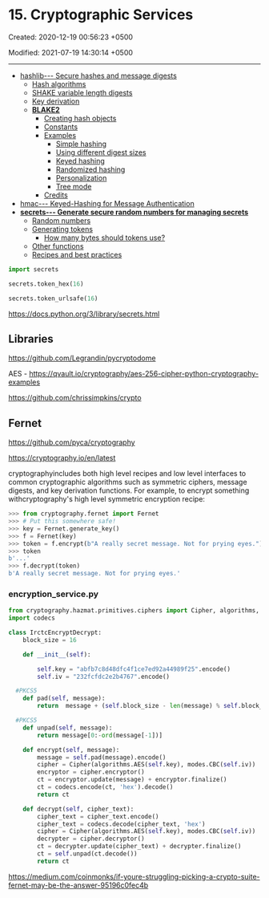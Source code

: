 # 15. Cryptographic Services

Created: 2020-12-19 00:56:23 +0500

Modified: 2021-07-19 14:30:14 +0500

---

- [hashlib--- Secure hashes and message digests](https://docs.python.org/3/library/hashlib.html)
  - [Hash algorithms](https://docs.python.org/3/library/hashlib.html#hash-algorithms)
  - [SHAKE variable length digests](https://docs.python.org/3/library/hashlib.html#shake-variable-length-digests)
  - [Key derivation](https://docs.python.org/3/library/hashlib.html#key-derivation)
  - [**BLAKE2**](https://docs.python.org/3/library/hashlib.html#blake2)
    - [Creating hash objects](https://docs.python.org/3/library/hashlib.html#creating-hash-objects)
    - [Constants](https://docs.python.org/3/library/hashlib.html#constants)
    - [Examples](https://docs.python.org/3/library/hashlib.html#examples)
      - [Simple hashing](https://docs.python.org/3/library/hashlib.html#simple-hashing)
      - [Using different digest sizes](https://docs.python.org/3/library/hashlib.html#using-different-digest-sizes)
      - [Keyed hashing](https://docs.python.org/3/library/hashlib.html#keyed-hashing)
      - [Randomized hashing](https://docs.python.org/3/library/hashlib.html#randomized-hashing)
      - [Personalization](https://docs.python.org/3/library/hashlib.html#personalization)
      - [Tree mode](https://docs.python.org/3/library/hashlib.html#tree-mode)
    - [Credits](https://docs.python.org/3/library/hashlib.html#credits)
- [hmac--- Keyed-Hashing for Message Authentication](https://docs.python.org/3/library/hmac.html)
- [**secrets--- Generate secure random numbers for managing secrets**](https://docs.python.org/3/library/secrets.html)
  - [Random numbers](https://docs.python.org/3/library/secrets.html#random-numbers)
  - [Generating tokens](https://docs.python.org/3/library/secrets.html#generating-tokens)
    - [How many bytes should tokens use?](https://docs.python.org/3/library/secrets.html#how-many-bytes-should-tokens-use)
  - [Other functions](https://docs.python.org/3/library/secrets.html#other-functions)
  - [Recipes and best practices](https://docs.python.org/3/library/secrets.html#recipes-and-best-practices)

```python
import secrets

secrets.token_hex(16)

secrets.token_urlsafe(16)
```

<https://docs.python.org/3/library/secrets.html>

## Libraries

<https://github.com/Legrandin/pycryptodome>

AES - <https://qvault.io/cryptography/aes-256-cipher-python-cryptography-examples>

<https://github.com/chrissimpkins/crypto>

## Fernet

<https://github.com/pyca/cryptography>

<https://cryptography.io/en/latest>

cryptographyincludes both high level recipes and low level interfaces to common cryptographic algorithms such as symmetric ciphers, message digests, and key derivation functions. For example, to encrypt something withcryptography's high level symmetric encryption recipe:

```python
>>> from cryptography.fernet import Fernet
>>> # Put this somewhere safe!
>>> key = Fernet.generate_key()
>>> f = Fernet(key)
>>> token = f.encrypt(b"A really secret message. Not for prying eyes.")
>>> token
b'...'
>>> f.decrypt(token)
b'A really secret message. Not for prying eyes.'
```

### encryption_service.py

```python
from cryptography.hazmat.primitives.ciphers import Cipher, algorithms, modes
import codecs

class IrctcEncryptDecrypt:
    block_size = 16

    def __init__(self):

        self.key = "abfb7c8d48dfc4f1ce7ed92a44989f25".encode()
        self.iv = "232fcfdc2e2b4767".encode()

  #PKCS5
    def pad(self, message):
        return  message + (self.block_size - len(message) % self.block_size) * chr(self.block_size - len(message) % self.block_size)

  #PKCS5
    def unpad(self, message):
        return message[0:-ord(message[-1])]

    def encrypt(self, message):
        message = self.pad(message).encode()
        cipher = Cipher(algorithms.AES(self.key), modes.CBC(self.iv))
        encryptor = cipher.encryptor()
        ct = encryptor.update(message) + encryptor.finalize()
        ct = codecs.encode(ct, 'hex').decode()
        return ct

    def decrypt(self, cipher_text):
        cipher_text = cipher_text.encode()
        cipher_text = codecs.decode(cipher_text, 'hex')
        cipher = Cipher(algorithms.AES(self.key), modes.CBC(self.iv))
        decrypter = cipher.decryptor()
        ct = decrypter.update(cipher_text) + decrypter.finalize()
        ct = self.unpad(ct.decode())
        return ct
```

<https://medium.com/coinmonks/if-youre-struggling-picking-a-crypto-suite-fernet-may-be-the-answer-95196c0fec4b>
